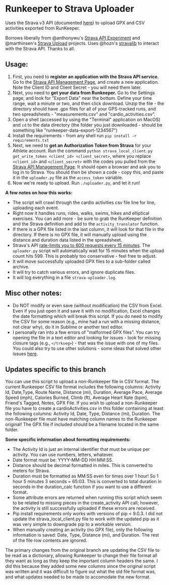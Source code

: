 # Runkeeper to Strava Uploader

Uses the Strava v3 API (documented [here](http://strava.github.io/api/)) to upload GPX and CSV activities exported from RunKeeper.

Borrows liberally from @anthonywu's [Strava API Experiment](https://github.com/anthonywu/strava-api-experiment) and @marthinsen's [Strava Upload](https://github.com/marthinsen/stravaupload) projects. Uses @hozn's [stravalib](https://github.com/hozn/stravalib) to interact with the Strava API. Thanks to all.

## Usage:
1. First, you need to **register an application with the Strava API service.** Go to the [Strava API Management Page](https://www.strava.com/settings/api), and create a new application. Note the Client ID and Client Secret - you will need them later.
2. Next, you need to **get your data from Runkeeper.** Go to the Settings page, and look for "Export Data" near the bottom. Define your time range, wait a minute or two, and then click download. Unzip the file - the directory should have .gpx files for all of your GPS-tracked runs, and two spreadsheets - "measurements.csv" and "cardio_activities.csv". 
3. Open a shell (accessed by using the "Terminal" application on MacOS) and `cd` to the data directory (the folder you just downloaded - should be something like "runkeeper-data-export-1234567")
4. Install the requirements - from any shell run `pip install -r requirements.txt`
5. Next, we need to **get an Authorization Token from Strava** for your Athlete account. Run the command `python strava_local_client.py get_write_token <client_id> <client_secret>`, where you replace `<client_id>` and `<client_secret>` with the codes you pulled from the [Strava API Management Page](https://www.strava.com/settings/api). It should open a browser and ask you to log in to Strava. You should then be shown a code - copy this, and paste it in the `uploader.py` file as the `access_token` variable.
6. Now we're ready to upload. Run `./uploader.py`, and let it run!

**A few notes on how this works:**
- The script will crawl through the cardio activities csv file line for line, uploading each event.
- Right now it handles runs, rides, walks, swims, hikes and elliptical exercises. You can add more - be sure to grab the RunKeeper definition and the Strava definition and add to the `activity_translator` function.
- If there is a GPX file listed in the last column, it will look for that file in the directory. If there is no GPX file, it will manually upload using the distance and duration data listed in the spreadsheet.
- Strava's API [rate-limits you to 600 requests every 15 minutes](http://strava.github.io/api/#rate-limiting). The `uploader.py` script will automatically wait for 15 minutes when the upload count hits 599. This is probably too conservative - feel free to adjust.
- It will move successfully uploaded GPX files to a sub-folder called archive.
- It will try to catch various errors, and ignore duplicate files.
- It will log everything in a file `strava-uploader.log`.

## Misc other notes:
- Do NOT modify or even save (without modification) the CSV from Excel. Even if you just open it and save it with no modification, Excel changes the date formatting which will break this script. If you do need to modify the CSV for some reason (e.g., mine had a run with a missing distance, not clear why), do it in Sublime or another text editor.
- I personally ran into a few errors of "malformed GPX files". You can try opening the file in a text editor and looking for issues - look for missing closure tags (e.g., `</trkseg>`) - that was the issue with one of my files. You could also try to use other solutions - some ideas that solved other issues [here](https://support.strava.com/hc/en-us/articles/216942247-How-to-Fix-GPX-File-Errors).
## Updates specific to this branch

You can use this script to upload a non-Runkeeper file in CSV format.  The current Runkeeper CSV file format includes the following columns: Activity Id, Date,Type, Route Name, Distance (mi), Duration, Average Pace, Average Speed (mph), Calories Burned, Climb (ft), Average Heart Rate (bpm), Friend's Tagged, Notes, GPX File.  If you wish to upload a non-Runkeeper file you have to create a cardioActivities.csv in this folder containing at least the following columns: Activity Id, Date, Type, Distance (mi), Duration.  The non-Runkeeper file must have matching column names to the Runkeeper original!  The GPX file if included should be a filename located in the same folder.

**Some specific information about formatting requirements:**
- The Activity Id is just an internal identifier that must be unique per activity.  You can use numbers, letters, whatever.
- Date format must be: YYYY-MM-DD HH:MM:SS.
- Distance should be decimal formatted in miles.  This is converted to meters for Strava.
- Duration must be formatted as MM:SS even for times over 1 hour!  So 1 hour 5 minutes 3 seconds = 65:03.  This is converted to total duration in seconds in the duration_calc function if you want to use a different format.
- Some attribute errors are returned when running this script which seem to be related to missing pieces in the create_activity API call; however, the activity is still successfully uploaded if these errors are received.
- Pip install requirements only works with versions of pip < 9.0.3.  I did not update the strava_local_client.py file to work with the updated pip as it was very simple to downgrade pip to a workable version.
- When manually creating an activity (no GPX file), only the following information is saved: Date, Type, Distance (mi), and Duration.  The rest of the file row contents are ignored.

The primary changes from the original branch are updating the CSV file to be read as a dictionary, allowing Runkeeper to change their file format all they want as long as they keep the important column headers the same.  I did this because they added some new columns since the original script was written and it was difficult to figure out what the old file format was, and what updates needed to be made to accomodate the new format.

